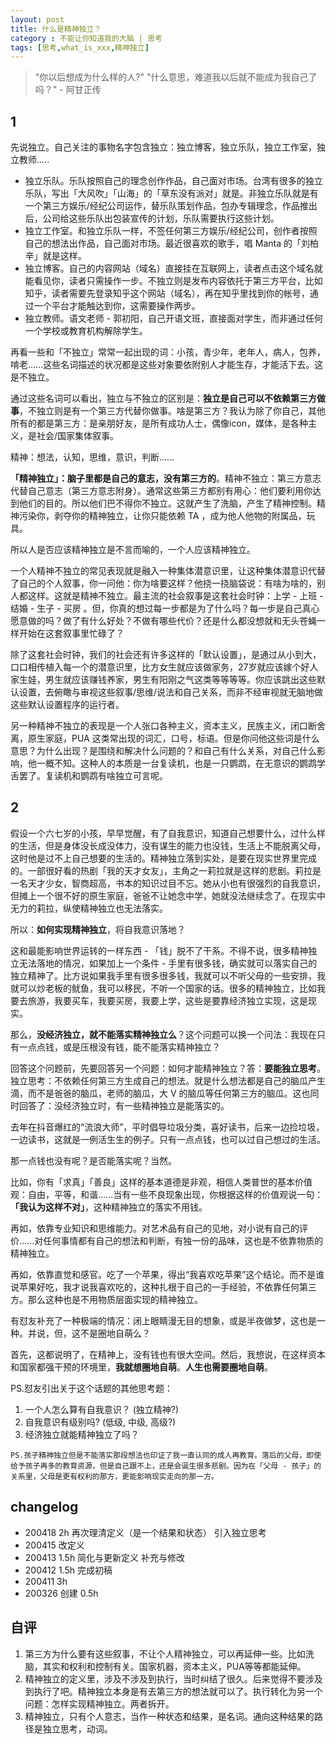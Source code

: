 ```yaml
---
layout: post
title: 什么是精神独立？
category : 不能让你知道我的大脑 | 思考
tags: [思考,what_is_xxx,精神独立]
---
```



> "你以后想成为什么样的人?" "什么意思，难道我以后就不能成为我自己了吗？" - 阿甘正传

## 1 

先说独立。自己关注的事物名字包含独立：独立博客，独立乐队，独立工作室，独立教师.....

- 独立乐队。乐队按照自己的理念创作作品，自己面对市场。台湾有很多的独立乐队，写出「大风吹」「山海」的「草东没有派对」就是。非独立乐队就是有一个第三方娱乐/经纪公司运作，替乐队策划作品，包办专辑理念，作品推出后，公司给这些乐队出包装宣传的计划，乐队需要执行这些计划。
- 独立工作室。和独立乐队一样，不签任何第三方娱乐/经纪公司，创作者按照自己的想法出作品，自己面对市场。最近很喜欢的歌手，唱 Manta 的「刘柏辛」就是这样。
- 独立博客。自己的内容网站（域名）直接挂在互联网上，读者点击这个域名就能看见你，读者只需操作一步。不独立则是发布内容依托于第三方平台，比如知乎，读者需要先登录知乎这个网站（域名），再在知乎里找到你的帐号，通过一个平台才能触达到你，这需要操作两步。
- 独立教师。语文老师 - 郭初阳，自己开语文班，直接面对学生，而非通过任何一个学校或教育机构解除学生。

再看一些和「不独立」常常一起出现的词：小孩，青少年，老年人，病人，包养，啃老......这些名词描述的状况都是这些对象要依附别人才能生存，才能活下去。这是不独立。

通过这些名词可以看出，独立与不独立的区别是：**独立是自己可以不依赖第三方做事**，不独立则是有一个第三方代替你做事。啥是第三方？我认为除了你自己，其他所有的都是第三方：是亲朋好友，是所有成功人士，偶像icon，媒体，是各种主义，是社会/国家集体叙事。

精神：想法，认知，思维，意识，判断...... 

**「精神独立」：脑子里都是自己的意志，没有第三方的**。精神不独立：第三方意志代替自己意志（第三方意志附身）。通常这些第三方都别有用心：他们要利用你达到他们的目的。所以他们巴不得你不独立。这就产生了洗脑，产生了精神控制。精神污染你，剥夺你的精神独立，让你只能依赖 TA ，成为他人他物的附属品，玩具。

所以人是否应该精神独立是不言而喻的，一个人应该精神独立。

一个人精神不独立的常见表现就是融入一种集体潜意识里，让这种集体潜意识代替了自己的个人叙事，你一问他：你为啥要这样？他挠一挠脑袋说：有啥为啥的，别人都这样。这就是精神不独立。最主流的社会叙事是这套社会时钟：上学 - 上班 - 结婚 - 生子 - 买房 。但，你真的想过每一步都是为了什么吗？每一步是自己真心愿意做的吗？做了有什么好处？不做有哪些代价？还是什么都没想就和无头苍蝇一样开始在这套叙事里忙碌了？

除了这套社会时钟，我们的社会还有许多这样的「默认设置」，是通过从小到大，口口相传植入每一个的潜意识里，比方女生就应该做家务，27岁就应该嫁个好人家生娃，男生就应该赚钱养家，男生有阳刚之气这类等等等等。你应该跳出这些默认设置，去俯瞰与审视这些叙事/思维/说法和自己关系，而非不经审视就无脑地做这些默认设置程序的运行者。

另一种精神不独立的表现是一个人张口各种主义，资本主义，民族主义，闭口断舍离，原生家庭，PUA 这类常出现的词汇，口号，标语。但是你问他这些词是什么意思？为什么出现？是围绕和解决什么问题的？和自己有什么关系，对自己什么影响，他一概不知。这种人的本质是一台复读机，也是一只鹦鹉，在无意识的鹦鹉学舌罢了。复读机和鹦鹉有啥独立可言呢。

## 2

假设一个六七岁的小孩，早早觉醒，有了自我意识，知道自己想要什么，过什么样的生活，但是身体没长成没体力，没有谋生的能力也没钱，生活上不能脱离父母，这时他是过不上自己想要的生活的。精神独立落到实处，是要在现实世界里完成的。一部很好看的热剧「我的天才女友」，主角之一莉拉就是这样的悲剧。莉拉是一名天才少女，智商超高，书本的知识过目不忘。她从小也有很强烈的自我意识，但摊上一个很不好的原生家庭，爸爸不让她念中学，她就没法继续念了。在现实中无力的莉拉，纵使精神独立也无法落实。

所以：**如何实现精神独立**，将自我意识落地？

这和最能影响世界运转的一样东西 - 「钱」脱不了干系。不得不说，很多精神独立无法落地的情况，如果加上一个条件 - 手里有很多钱，确实就可以落实自己的独立精神了。比方说如果我手里有很多很多钱，我就可以不听父母的一些安排，我就可以炒老板的鱿鱼，我可以移民，不听一个国家的话。很多的精神独立，比如我要去旅游，我要买车，我要买房，我要上学，这些是要靠经济独立实现，这是现实。

那么，**没经济独立，就不能落实精神独立么**？这个问题可以换一个问法：我现在只有一点点钱，或是压根没有钱，能不能落实精神独立？

回答这个问题前，先要回答另一个问题：如何才能精神独立？答：**要能独立思考**。独立思考：不依赖任何第三方生成自己的想法。就是什么想法都是自己的脑瓜产生滴，而不是爸爸的脑瓜，老师的脑瓜，大 V 的脑瓜等任何第三方的脑瓜。这也同时回答了：没经济独立时，有一些精神独立是能落实的。

去年在抖音爆红的“流浪大师”，平时倡导垃圾分类，喜好读书，后来一边捡垃圾，一边读书，这就是一例活生生的例子。只有一点点钱，也可以过自己想过的生活。

那一点钱也没有呢？是否能落实呢？当然。

比如，你有「求真」「善良」这样的基本道德是非观，相信人类普世的基本价值观：自由，平等，和谐......当有一些不良现象出现，你根据这样的价值观说一句：**「我认为这样不对」**，这种精神独立的落实不用钱。

再如，依靠专业知识和思维能力。对艺术品有自己的见地，对小说有自己的评价......对任何事情都有自己的想法和判断，有独一份的品味，这也是不依靠物质的精神独立。

再如，依靠直觉和感官。吃了一个苹果，得出“我喜欢吃苹果”这个结论。而不是谁说苹果好吃，我才说我喜欢吃的，这种扎根于自己的一手经验，不依靠任何第三方。那么这种也是不用物质层面实现的精神独立。

有怼友补充了一种极端的情况：闭上眼睛漫无目的想象，或是半夜做梦，这也是一种。并说，但，这不是圈地自萌么？

首先，这都说明了，在精神上，没有钱也有很大空间。然后，我想说，在这样资本和国家都强干预的环境里，**我就想圈地自萌**。**人生也需要圈地自萌**。


PS.怼友引出关于这个话题的其他思考题：
1. 一个人怎么算有自我意识？ (独立精神?)
2. 自我意识有级别吗? (低级, 中级, 高级?)
3. 经济独立就能精神独立了吗？


```
PS.孩子精神独立但是不能落实那段想法也印证了我一直认同的成人再教育。落后的父母，即使给予孩子再多的教育资源，但是自己跟不上，还是会诞生很多悲剧。因为在「父母 - 孩子」的关系里，父母是更有权利的那方，更能影响现实走向的那一方。
```

## changelog
- 200418  2h 再次理清定义（是一个结果和状态） 引入独立思考
- 200415  改定义
- 200413  1.5h 简化与更新定义 补充与修改
- 200412  1.5h 完成初稿
- 200411  3h
- 200326 创建 0.5h

## 自评

1. 第三方为什么要有这些叙事，不让个人精神独立，可以再延伸一些。比如洗脑，其实和权利和控制有关。国家机器，资本主义，PUA等等都能延伸。
2. 精神独立的定义里，涉及不涉及到执行，当时纠结了很久。后来觉得不要涉及到执行了吧。精神独立本身是有去第三方的想法就可以了。执行转化为另一个问题：怎样实现精神独立。两者拆开。
3. 精神独立，只有个人意志，当作一种状态和结果，是名词。通向这种结果的路径是独立思考，动词。
